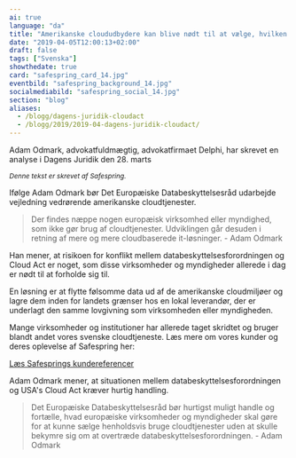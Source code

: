 ```yaml
---
ai: true
language: "da"
title: "Amerikanske cloududbydere kan blive nødt til at vælge, hvilken lov de vil bryde"
date: "2019-04-05T12:00:13+02:00"
draft: false
tags: ["Svenska"]
showthedate: true
card: "safespring_card_14.jpg"
eventbild: "safespring_background_14.jpg"
socialmediabild: "safespring_social_14.jpg"
section: "blog"
aliases:
  - /blogg/dagens-juridik-cloudact
  - /blogg/2019/2019-04-dagens-juridik-cloudact/
---
```

<div class="ingress"><p>Adam Odmark, advokatfuldmægtig, advokatfirmaet Delphi, har skrevet en analyse i Dagens Juridik den 28. marts</p></div>

<p style="font-size: 12px;"><i>Denne tekst er skrevet af Safespring.</i></p>

Ifølge Adam Odmark bør Det Europæiske Databeskyttelsesråd udarbejde vejledning vedrørende amerikanske cloudtjenester.

> Der findes næppe nogen europæisk virksomhed eller myndighed, som ikke gør brug af cloudtjenester. Udviklingen går desuden i retning af mere og mere cloudbaserede it-løsninger. - Adam Odmark

Han mener, at risikoen for konflikt mellem databeskyttelsesforordningen og Cloud Act er noget, som disse virksomheder og myndigheder allerede i dag er nødt til at forholde sig til.

En løsning er at flytte følsomme data ud af de amerikanske cloudmiljøer og lagre dem inden for landets grænser hos en lokal leverandør, der er underlagt den samme lovgivning som virksomheden eller myndigheden.

Mange virksomheder og institutioner har allerede taget skridtet og bruger blandt andet vores svenske cloudtjeneste. Læs mere om vores kunder og deres oplevelse af Safespring her:

<a href="/referenser" id="text-button">Læs Safesprings kundereferencer</a><br>

Adam Odmark mener, at situationen mellem databeskyttelsesforordningen og USA's Cloud Act kræver hurtig handling.

> Det Europæiske Databeskyttelsesråd bør hurtigst muligt handle og fortælle, hvad europæiske virksomheder og myndigheder skal gøre for at kunne sælge henholdsvis bruge cloudtjenester uden at skulle bekymre sig om at overtræde databeskyttelsesforordningen. - Adam Odmark